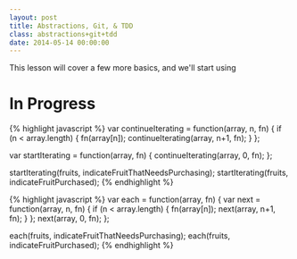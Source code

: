 ```yaml
---
layout: post
title: Abstractions, Git, & TDD
class: abstractions+git+tdd
date: 2014-05-14 00:00:00
---
```


This lesson will cover a few more basics, and we'll start using 

# In Progress

{% highlight javascript %}
var continueIterating = function(array, n, fn) {
  if (n < array.length) {
    fn(array[n]);
    continueIterating(array, n+1, fn);
  }
};

var startIterating = function(array, fn) {
  continueIterating(array, 0, fn);
};

startIterating(fruits, indicateFruitThatNeedsPurchasing);
startIterating(fruits, indicateFruitPurchased);
{% endhighlight %}


{% highlight javascript %}
var each = function(array, fn) {
  var next = function(array, n, fn) {
    if (n < array.length) {
      fn(array[n]);
      next(array, n+1, fn);
    }
  };
  next(array, 0, fn);
};

each(fruits, indicateFruitThatNeedsPurchasing);
each(fruits, indicateFruitPurchased);
{% endhighlight %}
